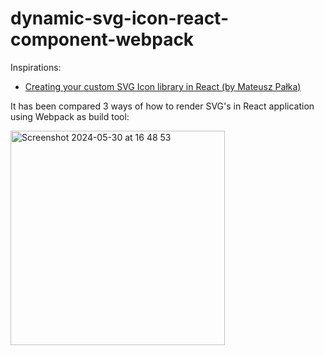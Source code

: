 # dynamic-svg-icon-react-component-webpack

Inspirations:
- [Creating your custom SVG Icon library in React (by Mateusz Pałka)](https://medium.com/@mateuszpalka/creating-your-custom-svg-icon-library-in-react-a5ff1c4c704a)

It has been compared 3 ways of how to render SVG's in React application using Webpack as build tool:

<img width="343" alt="Screenshot 2024-05-30 at 16 48 53" src="https://github.com/ekuzmichev/dynamic-svg-icon-react-component/assets/1882550/3527e8e2-d1ea-40dd-aece-4dc73794ef32">
